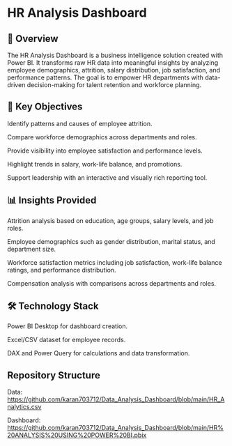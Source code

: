 # HR Analysis Dashboard
## 📖 Overview

The HR Analysis Dashboard is a business intelligence solution created with Power BI. It transforms raw HR data into meaningful insights by analyzing employee demographics, attrition, salary distribution, job satisfaction, and performance patterns. The goal is to empower HR departments with data-driven decision-making for talent retention and workforce planning.

## 🎯 Key Objectives

Identify patterns and causes of employee attrition.

Compare workforce demographics across departments and roles.

Provide visibility into employee satisfaction and performance levels.

Highlight trends in salary, work-life balance, and promotions.

Support leadership with an interactive and visually rich reporting tool.

## 📊 Insights Provided

Attrition analysis based on education, age groups, salary levels, and job roles.

Employee demographics such as gender distribution, marital status, and department size.

Workforce satisfaction metrics including job satisfaction, work-life balance ratings, and performance distribution.

Compensation analysis with comparisons across departments and roles.

## 🛠️ Technology Stack

Power BI Desktop for dashboard creation.

Excel/CSV dataset for employee records.

DAX and Power Query for calculations and data transformation.

## Repository Structure
Data: https://github.com/karan703712/Data_Analysis_Dashboard/blob/main/HR_Analytics.csv 

Dashboard: https://github.com/karan703712/Data_Analysis_Dashboard/blob/main/HR%20ANALYSIS%20USING%20POWER%20BI.pbix 


 

